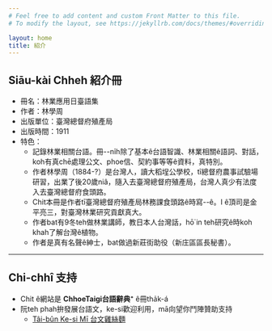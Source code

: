 ```yaml
---
# Feel free to add content and custom Front Matter to this file.
# To modify the layout, see https://jekyllrb.com/docs/themes/#overriding-theme-defaults

layout: home
title: 紹介
---
```


## Siāu-kài Chheh 紹介冊

- 冊名：林業應用日臺語集
- 作者：林學周
- 出版單位：臺灣總督府殖產局
- 出版時間：1911  
- 特色：
  - 記錄林業相關台語。冊--ni̍h除了基本ê台語智識、林業相關ê語詞、對話，koh有真chē處理公文、phoe信、契約事等等ê資料，真特別。
  - 作者林學周（1884-?）是台灣人，讀大稻埕公學校，tī總督府農事試驗場研習，出業了後20歲niâ，隨入去臺灣總督府殖產局，台灣人真少有法度入去臺灣總督府食頭路。
  - Chit本冊是作者tī臺灣總督府殖產局林務課食頭路ê時寫--ê。I ê頂司是金平亮三，對臺灣林業研究貢獻真大。
  - 作者bat有9冬teh做林業講師，教日本人台灣話，hō͘ in teh研究ê時koh khah了解台灣ê植物。
  - 作者是真有名聲ê紳士，bat做過新莊街助役（新庄區區長秘書）。

---

## Chi-chhî 支持

- Chit ê網站是 **ChhoeTaigi台語辭典⁺** ê冊tha̍k-á
- 阮teh phah拚發展台語文，ke-si歡迎利用，mā向望你鬥陣贊助支持
  - [Tâi-bûn Ke-si Mī 台文雞絲麵](https://linktr.ee/taibunkesimi)
